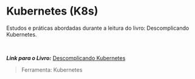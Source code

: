 # Kubernetes (K8s)

Estudos e práticas abordadas durante a leitura do livro: Descomplicando Kubernetes.

<br>

***Link para o Livro:*** [Descomplicando Kubernetes](https://livro.descomplicandokubernetes.com.br/pt/)

> Ferramenta: Kubernetes

